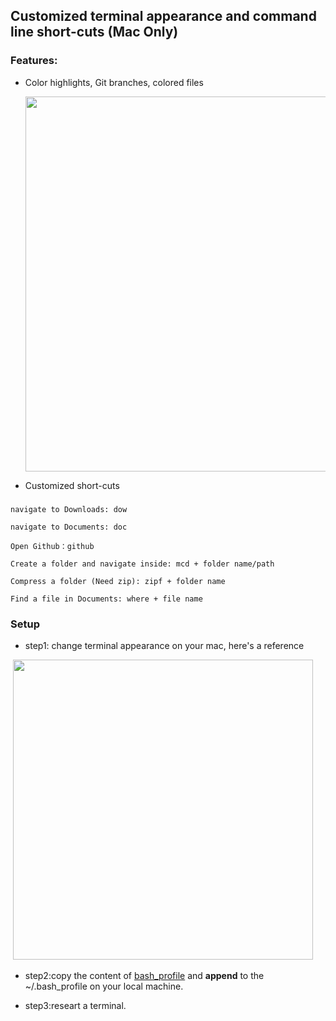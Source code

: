 ## Customized terminal appearance and command line short-cuts (Mac Only)

### Features:

- Color highlights, Git branches, colored files

  <img src="https://github.com/zuoyigehaobing/SpareTimeExploration/blob/master/misc/appearance.png" width="600">

- Customized short-cuts
###

    navigate to Downloads: dow

    navigate to Documents: doc

    Open Github：github

    Create a folder and navigate inside: mcd + folder name/path

    Compress a folder (Need zip): zipf + folder name

    Find a file in Documents: where + file name




### Setup

- step1: change terminal appearance on your mac, here's a reference

  <img src="https://github.com/zuoyigehaobing/SpareTimeExploration/blob/master/misc/terminal.png" width="480">    


- step2:copy the content of [bash_profile](https://github.com/zuoyigehaobing/Interesting/blob/master/terminal/bash_profile) and **append** to the ~/.bash_profile on your local machine.

- step3:researt a terminal.
